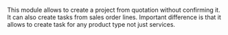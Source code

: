 This module allows to create a project from quotation without confirming it. It can also create tasks from sales order lines.
Important difference is that it allows to create task for any product type not just services.